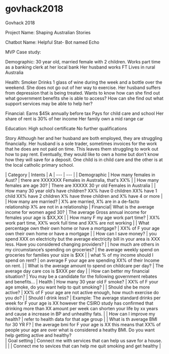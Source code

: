 # govhack2018
Govhack 2018

Project Name: Shaping Australian Stories 

Chatbot Name: Helpful Stat- Bot named Echo 

MVP Case study: 

Demographic:
30 year old, married female with 2 children.
Works part time as a banking clerk at her local bank
Her husband works FT 
Lives in rural Australia

Health:
Smoker
Drinks 1 glass of wine during the week and a bottle over the weekend. 
She does not go out of her way to exercise. 
Her husband suffers from depression that is being treated. 
Wants to know how can she find out what government benefits she is able to access? 
How can she find out what support services may be able to help her?

Financial: 
Earns $45k annually before tax
Pays for child care and school 
Her share of rent is 30% of her income 
Her family own a mid range car

Education: 
High school certificate 
No further qualifications 

Story 
Although her and her husband are both employed, they are struggling financially. Her husband is a sole trader, sometimes invoices for the work that he does are not paid on time. This leaves them struggling to work out how to pay rent. Eventually, they would like to own a home but don’t know how they will save for a deposit. One child is in child care and the other is at the local catholic primary school. 


| Category	| Intents	| A
| --- | --- |
| Demographic	| How many females in Aust?	| there are XXXXXXX Females in Australia, that's XX%
| | 	How many females are age 30?	| There are XXXXX 30 yr old Females in Australia
| |  	How many 30 year old’s have children?	XX% have 0 children XX% have 1 child XX% have 2 children X% have three children and X% have 4 or more
 | |  		How many are married?	| X% are married, X% are in a de-facto relationship X% are not in a relationship 
| Financial| 	What is the average income for women aged 30? 	| The average Gross annual income for females your age is $XX,XX
 | |  		How many F my age work part time?	| XX% work part time, XX% work full time and XX% are not working 
 | |  		What percentage own their own home or have a mortgage?	| XX% of F your age own their own home or have a mortgage 
 | |  		How can I save money? 	| you spend XXX on electricity but the average electricity bill in your area is  XXX less. Have you considered changing providers? 
| |  	 	how much are others in my circumstance’s spending on groceries? 	| the average weekly spend on groceries for families your size is $XX
 | |  		what % of my income should I spend on rent? 	| on average F your age are spending XX% of their Income on rent. 
 | |  		What is the average amount to spend on childcare per day? 	| The average day care cos is $XXX per day 
 | |  		How can better my financial situation? 	| You may be a candidate for the following government rebates and benefits…
| Health | 	How many 30 year old F smoke? 	| XX% of F your age smoke, do you want help to quit smoking? 
| |  	 	Should she be more active? 	| XX% of F your age are not active enough, how much exercise do you do? 
 | |  		Should I drink less? | 	Example: The average standard drinks per week for F your age is XX however the CSIRO study has confirmed that drinking more than XX amount per week can shorten your life by xx years and cause a increase in BP and unhealthy fats. 
 | |  		How can I improve my health?	| refer to health data for that age group
| |  	 	What is th average BMI for 30 YR F? 	| the average bmi for F your age is XX this means that XX% of people your age are over what is considered a heathy BMI. Do you want help getting active and healthy? 	 	 
| Goal setting	| Connect me with services that can help us save for a house. 	 | 
| |  	Connect me to sevices that can help me quit smoking and get healthy 	 | 



